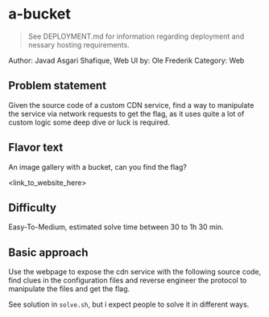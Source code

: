 # a-bucket

> See DEPLOYMENT.md for information regarding deployment and nessary hosting requirements.

Author: Javad Asgari Shafique, Web UI by: Ole Frederik
Category: Web

## Problem statement

Given the source code of a custom CDN service, find a way to manipulate the service via network requests to get the flag, as it uses quite a lot of custom logic some deep dive or luck is required.

## Flavor text

An image gallery with a bucket, can you find the flag?

<link_to_website_here>

## Difficulty

Easy-To-Medium, estimated solve time between 30 to 1h 30 min.

## Basic approach

Use the webpage to expose the cdn service with the following source code, find clues in the configuration files and reverse engineer the protocol to manipulate the files and get the flag.

See solution in `solve.sh`, but i expect people to solve it in different ways.
